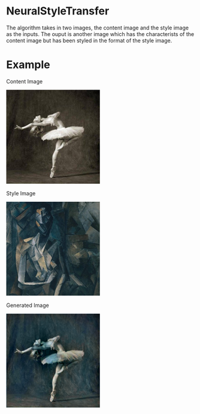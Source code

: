 # NeuralStyleTransfer

The algorithm takes in two images, the content image and the style image as the inputs. The ouput is another image which has the characterists of the content image but has been styled in the format of the style image.

# Example
Content Image

<img src="Examples/dancing.jpg" title="Content Image" width="250"/>  

Style Image

<img src="Examples/picasso.jpg"  width="250"/>  

Generated Image

<img src="Examples/ex1.png" width="250"/> 
